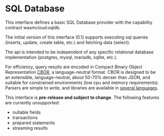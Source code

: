 # SQL Database

This interface defines a basic SQL Database 
provider with the capability contract wasmcloud:sqldb.

The initial version of this interface (0.1) supports
executing sql queries (inserts, update, create table, etc.)
and fetching data (select).

The api is intended to be independent of any specific relational database implementation
(postgres, mysql, mariadb, sqlite, etc.).

For efficiency, query results are encoded in Compact Binary Object
Representation [CBOR](https://cbor.io), a language-neutral format.
CBOR is designed to be an extensible,  language-neutral,
about 50-70% denser than JSON, and suitable for constrained
environments (low cpu and memory requirements). Parsers are simple to
write, and libraries are available in [several languages](https://cbor.io/impls.html).

This interface is **pre-release and subject to change**.
The following features are currently unsupported:
- nullable fields
- transactions
- prepared statements
- streaming results
 